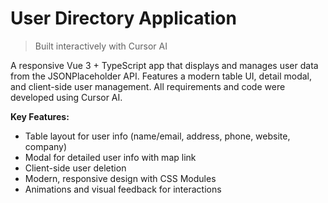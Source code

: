 # User Directory Application

> Built interactively with Cursor AI

A responsive Vue 3 + TypeScript app that displays and manages user data from the JSONPlaceholder API. Features a modern table UI, detail modal, and client-side user management. All requirements and code were developed using Cursor AI.

**Key Features:**
- Table layout for user info (name/email, address, phone, website, company)
- Modal for detailed user info with map link
- Client-side user deletion
- Modern, responsive design with CSS Modules
- Animations and visual feedback for interactions
